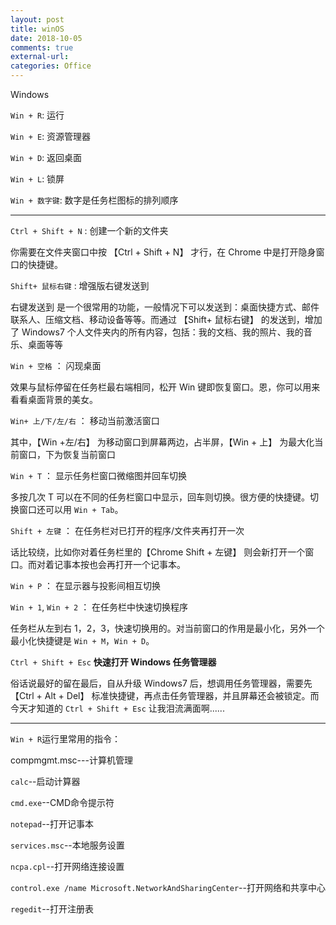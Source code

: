 ```yaml
---
layout: post
title: winOS
date: 2018-10-05
comments: true
external-url:
categories: Office
---
```


Windows

`Win + R`:  运行

`Win + E`:  资源管理器

`Win + D`:  返回桌面

`Win + L`:  锁屏

`Win + 数字键`: 数字是任务栏图标的排列顺序

---

`Ctrl + Shift + N` : 创建一个新的文件夹

你需要在文件夹窗口中按 【Ctrl + Shift + N】 才行，在 Chrome 中是打开隐身窗口的快捷键。

`Shift+ 鼠标右键` : 增强版右键发送到

右键发送到 是一个很常用的功能，一般情况下可以发送到：桌面快捷方式、邮件联系人、压缩文档、移动设备等等。而通过 【Shift+ 鼠标右键】 的发送到，增加了 Windows7 个人文件夹内的所有内容，包括：我的文档、我的照片、我的音乐、桌面等等

`Win + 空格` ： 闪现桌面

效果与鼠标停留在任务栏最右端相同，松开 Win 键即恢复窗口。恩，你可以用来看看桌面背景的美女。

`Win+ 上/下/左/右` ： 移动当前激活窗口

其中，【Win +左/右】 为移动窗口到屏幕两边，占半屏，【Win + 上】 为最大化当前窗口，下为恢复当前窗口

`Win + T` ： 显示任务栏窗口微缩图并回车切换

多按几次 T 可以在不同的任务栏窗口中显示，回车则切换。很方便的快捷键。切换窗口还可以用 `Win + Tab`。

`Shift + 左键` ： 在任务栏对已打开的程序/文件夹再打开一次

话比较绕，比如你对着任务栏里的【Chrome Shift + 左键】 则会新打开一个窗口。而对着记事本按也会再打开一个记事本。


`Win + P` ： 在显示器与投影间相互切换

`Win + 1`, `Win + 2` ： 在任务栏中快速切换程序

任务栏从左到右 1，2，3，快速切换用的。对当前窗口的作用是最小化，另外一个最小化快捷键是 `Win + M`，`Win + D`。

`Ctrl + Shift + Esc` **快速打开 Windows 任务管理器**

俗话说最好的留在最后，自从升级 Windows7 后，想调用任务管理器，需要先 【Ctrl + Alt + Del】 标准快捷键，再点击任务管理器，并且屏幕还会被锁定。而今天才知道的 `Ctrl + Shift + Esc` 让我泪流满面啊......



---

`Win + R`运行里常用的指令：

compmgmt.msc---计算机管理

`calc`--启动计算器

`cmd.exe`--CMD命令提示符

`notepad`--打开记事本

`services.msc`--本地服务设置

`ncpa.cpl`--打开网络连接设置

`control.exe /name Microsoft.NetworkAndSharingCenter`--打开网络和共享中心

`regedit`--打开注册表